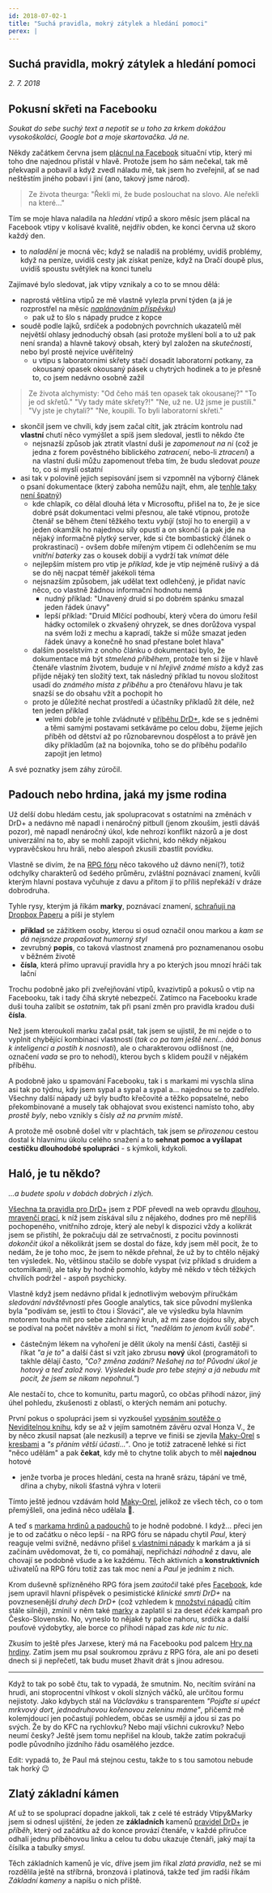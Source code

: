 ```yaml
---
id: 2018-07-02-1
title: "Suchá pravidla, mokrý zátylek a hledání pomoci"
perex: |
---
```


## Suchá pravidla, mokrý zátylek a hledání pomoci

*2. 7. 2018*

## Pokusní skřeti na Facebooku

*Soukat do sebe suchý text a nepotit se u toho za krkem dokážou vysokoškoláci, Google bot a moje skartovačka. Já ne.*

Někdy začátkem června jsem [plácnul na Facebook](https://www.facebook.com/drdplus.info/?trial=1) situační vtip, který mi toho dne najednou přistál v hlavě.
Protože jsem ho sám nečekal, tak mě překvapil a pobavil a když zvedl náladu mě, tak jsem ho zveřejnil, ať se nad neštěstím jiného pobaví i jiní (ano, takový jsme národ).
> Ze života theurga:
  "Řekli mi, že bude poslouchat na slovo. Ale neřekli na které..."
  
Tím se moje hlava naladila na *hledání vtipů* a skoro měsíc jsem plácal na Facebook vtipy v kolísavé kvalitě, nejdřív obden, ke konci června už skoro každý den.

- to *naladění* je mocná věc; když se naladíš na problémy, uvidíš problémy, když na peníze, uvidíš cesty jak získat peníze, když na Dračí doupě plus, uvidíš spoustu světýlek na konci tunelu 

Zajímavé bylo sledovat, jak vtipy vznikaly a co to se mnou dělá:

- naprostá většina vtipů ze mě vlastně vylezla první týden (a já je rozprostřel na měsíc [*naplánováním příspěvku*](https://www.facebook.com/help/389849807718635))
  - pak už to šlo s nápady prudce z kopce
- soudě podle lajků, srdíček a podobných povrchních ukazatelů měl největší ohlasy jednoduchý obsah (asi protože myšlení bolí a to už pak není sranda) a hlavně takový obsah, který byl založen na *skutečnosti*, nebo byl prostě nejvíce uvěřitelný
   - u vtipu s laboratorními skřety stačí dosadit laboratorní potkany, za okousaný opasek okousaný pásek u chytrých hodinek a to je přesně to, co jsem nedávno osobně zažil
> Ze života alchymisty:
  "Od čeho máš ten opasek tak okousanej?"
  "To je od skřetů."
  "Vy tady máte skřety?!"
  "Ne, už ne. Už jsme je pustili."
  "Vy jste je chytali?"
  "Ne, koupili. To byli laboratorní skřeti."

- skončil jsem ve chvíli, kdy jsem začal cítit, jak ztrácím kontrolu nad **vlastní** chutí něco vymýšlet a spíš jsem sledoval, jestli to někdo čte
  - nejsnazší způsob jak ztratit vlastní duši je *zapomenout na ni* (což je jedna z forem pověstného biblického *zatracení*, nebo-li *ztracení*) a na vlastní duši můžu zapomenout třeba tím, že budu sledovat *pouze* to, co si myslí ostatní
- asi tak v polovině jejich sepisování jsem si vzpomněl na výborný článek o psaní dokumentace (který zaboha nemůžu najít, ehm, ale [tenhle taky není špatný](https://medium.com/@episod/writing-great-documentation-44d90367115a))
    - kde chlapík, co dělal dlouhá léta v Microsoftu, přišel na to, že je sice dobré psát dokumentaci velmi přesnou, ale také vtipnou, protože čtenář se během čtení těžkého textu *vybíjí* (stojí ho to energii) a v jeden okamžik ho najednou síly opustí a on skončí (a pak jde na nějaký informačně plytký server, kde si čte bombastický článek o prokrastinaci) - ovšem dobře mířeným vtipem či odlehčením se mu *vnitřní baterky* zas o kousek dobijí a vydrží tak *vnímat* déle
    - nejlepším místem pro vtip je *příklad*, kde je vtip nejméně rušivý a dá se do něj nacpat téměř jakékoli téma
    - nejsnazším způsobem, jak udělat text odlehčený, je přidat navíc něco, co vlastně žádnou informační hodnotu nemá
      - nudný příklad: "Unavený druid si po dobrém spánku smazal jeden řádek únavy"
      - lepší příklad: "Druid Mlčící podhoubí, který včera do úmoru řešil hádky octomilek o zkvašený ohryzek, se dnes dorůžova vyspal na svém loži z mechu a kapradí, takže si může smazat jeden řádek únavy a konečně ho snad přestane bolet hlava"
    - dalším poselstvím z onoho článku o dokumentaci bylo, že dokumentace má být *stmelená příběhem*, protože ten si žije v hlavě čtenáře vlastním životem, buduje v ní *hřejivě známé místo* a když zas přijde nějaký ten složitý text, tak následný příklad tu novou složitost usadí do *známého místa z příběhu* a pro čtenářovu hlavu je tak snazší se do obsahu vžít a pochopit ho
     - proto je důležité nechat prostředí a účastníky příkladů žít déle, než ten jeden příklad
       - velmi dobře je tohle zvládnuté v [příběhu DrD+](https://pribeh.drdplus.info), kde se s jedněmi a těmi samými postavami setkáváme po celou dobu, žijeme jejich příběh od dětství až po různobarevnou dospělost a to právě jen díky příkladům (až na bojovníka, toho se do příběhu podařilo zapojit jen letmo)

A své poznatky jsem záhy zúročil.

## Padouch nebo hrdina, jaká my jsme rodina
Už delší dobu hledám cestu, jak spolupracovat s ostatními na změnách v DrD+ a nedávno mě napadl i nenáročný pitbull (jenom zkouším, jestli dáváš pozor), mě napadl nenáročný úkol, kde nehrozí konflikt názorů a je dost univerzální na to, aby se mohli zapojit všichni, kdo někdy nějakou vypravěčskou hru hráli, nebo alespoň zkusili zbastlit povídku.

Vlastně se divím, že na [RPG fóru](https://rpgforum.cz/forum/index.php) něco takového už dávno není(?), totiž odchylky charakterů od šedého průměru, zvláštní poznávací znamení, kvůli kterým hlavní postava vyčuhuje z davu a přitom jí to příliš nepřekáží v dráze dobrodruha.

Tyhle rysy, kterým já říkám **marky**, poznávací znamení, [schraňuji na Dropbox Paperu](https://paper.dropbox.com/doc/Marky-hrdinu-i-padouchu--AGnaQE~RAjhaasR4jR3VRwyoAQ-4WNOSwzOGzSDLguzneiHn) a píši je stylem
 
 - **příklad** se zážitkem osoby, kterou si osud označil onou markou a *kam se dá nejsnáze propašovat humorný styl*
 - zevrubný **popis**, co taková vlastnost znamená pro poznamenanou osobu v běžném životě
 - **čísla**, která přímo upravují pravidla hry a po kterých jsou mnozí hráči tak lační

Trochu podobně jako při zveřejňování vtipů, kvazivtipů a pokusů o vtip na Facebooku, tak i tady číhá skryté nebezpečí. Zatímco na Facebooku krade duši touha zalíbit se *ostatním*, tak při psaní změn pro pravidla kradou duši **čísla**.

Než jsem kteroukoli marku začal psát, tak jsem se ujistil, že mi nejde o to vyplnit chybějící kombinaci vlastností (*tak co pa tam ještě není... ááá bonus k inteligenci a postih k nosnosti*), ale o charakterovou odlišnost (ne, označení *vada* se pro to nehodí), kterou bych s klidem použil v nějakém příběhu.

A podobně jako u spamování Facebooku, tak i s markami mi vyschla slina asi tak po týdnu, kdy jsem sypal a sypal a sypal a... najednou se to zadřelo. Všechny další nápady už byly buďto křečovité a těžko popsatelné, nebo překombinované a musely tak obhajovat svou existenci namísto toho, aby *prostě byly*, nebo vznikly s čísly *až na prvním místě*.

A protože mě osobně došel vítr v plachtách, tak jsem se *přirozenou* cestou dostal k hlavnímu úkolu celého snažení a to **sehnat pomoc a vyšlapat cestičku dlouhodobé spolupráci** - s kýmkoli, kdykoli.

## Haló, je tu někdo?
*...a budete spolu v dobách dobrých i zlých.*

[Všechna ta pravidla pro DrD+](https://www.drdplus.info) jsem z PDF převedl na web opravdu [dlouhou, mravenčí prací](2018-02-09-na_webu_jsou_vsechna_pravidla_a_co_ted.md), k níž jsem získával sílu z nějakého, dodnes pro mě nepříliš pochopeného, vnitřního zdroje, který ale nebyl k dispozici vždy a kolikrát jsem se přistihl, že pokračuju dál ze setrvačnosti, z pocitu povinnosti *dokončit úkol* a několikrát jsem se dostal do fáze, kdy jsem měl pocit, že to nedám, že je toho moc, že jsem to někde přehnal, že už by to chtělo nějaký ten výsledek. No, většinou stačilo se dobře vyspat (viz příklad s druidem a octomilkami), ale taky by hodně pomohlo, kdyby mě někdo v těch těžkých chvílích podržel - aspoň psychicky.

Vlastně když jsem nedávno přidal k jednotlivým webovým příručkám *sledování návštěvnosti* přes Google analytics, tak sice původní myšlenka byla "podívám se, jestli to čtou i Slováci", ale ve výsledku byla hlavním motorem touha mít pro sebe záchranný kruh, až mi zase dojdou síly, abych se podíval na počet návštěv a mohl si říct, *"nedělám to jenom kvůli sobě"*.

- částečným lékem na vyhoření je dělit úkoly na menší části, častěji si říkat *"a je to"* a další část si vzít jako zbrusu **nový** úkol (programátoři to takhle dělají často, *"Co? změna zadání? Nešahej na to! Původní úkol je hotový a teď založ nový. Výsledek bude pro tebe stejný a já nebudu mít pocit, že jsem se nikam nepohnul."*)

Ale nestačí to, chce to komunitu, partu magorů, co občas přihodí názor, jiný úhel pohledu, zkušenosti z oblastí, o kterých nemám ani potuchy.  

První pokus o spolupráci jsem si vyzkoušel [vypsáním soutěže o Neviditelnou knihu](2018-02-16-vyskytla_se_nam_neviditelna_soutez.md), kdy se až v jejím samotném závěru ozval Honza V., že by něco zkusil napsat (ale nezkusil) a teprve ve finiši se zjevila [Maky-Orel](http://makyorel.blog.cz/) s [kresbami](https://www.facebook.com/pg/drdplus.info/photos/?tab=album&album_id=339898449855265) a *"s přáním větší účasti..."*.
Ono je totiž zatraceně lehké si říct "něco udělám" a pak **čekat**, kdy mě to chytne tolik abych to měl **najednou** hotové

- jenže tvorba je proces hledání, cesta na hraně srázu, tápání ve tmě, dřina a chyby, nikoli šťastná výhra v loterii

Tímto ještě jednou vzdávám hold [Maky-Orel](http://makyorel.blog.cz/), jelikož ze všech těch, co o tom přemýšleli, ona jediná něco udělala 👏.

A teď s [markama hrdinů a padouchů](https://paper.dropbox.com/doc/Marky-hrdinu-i-padouchu--AGnaQE~RAjhaasR4jR3VRwyoAQ-4WNOSwzOGzSDLguzneiHn) to je hodně podobné.
I když... přeci jen je to od začátku o něco lepší - na RPG fóru se nápadu chytil *Paul*, který reaguje velmi svižně, nedávno přišel [s vlastními nápady](https://rpgforum.cz/forum/viewtopic.php?f=238&t=14936#p537519) k markám a já si začínám uvědomovat, že ti, co pomáhají, nepřichází *náhodně* z davu, ale chovají se podobně všude a ke každému. Těch aktivních a **konstruktivních** uživatelů na RPG fóru totiž zas tak moc není a *Paul* je jedním z nich.

Krom duševně spřízněného RPG fóra jsem *zaútočil* také přes [Facebook](https://www.facebook.com/drdplus.info), kde jsem upravil hlavní příspěvek o pesimistické *klinické smrti DrD+* na povznesenější *druhý dech DrD+* (což vzhledem k [množství nápadů](https://trello.com/b/L64FNYj3/drdplusinfo) cítím stále silněji), zmínil v něm také [marky](https://paper.dropbox.com/doc/Marky-hrdinu-i-padouchu--AGnaQE~RAjhaasR4jR3VRwyoAQ-4WNOSwzOGzSDLguzneiHn) a zaplatil si za deset *éček* kampaň pro Česko-Slovensko.
No, vyneslo to nějaké ty palce nahoru, srdíčka a další pouťové výdobytky, ale borce co přihodí nápad zas *kde nic tu nic*.

Zkusím to ještě přes Jarxese, který má na Facebooku pod palcem [Hry na hrdiny](https://www.facebook.com/RPG.HnH/). Zatím jsem mu psal soukromou zprávu z RPG fóra, ale ani po deseti dnech si ji nepřečetl, tak budu muset žhavit drát s jinou adresou.

---

Když to tak po sobě čtu, tak to vypadá, že smutním. No, necítím svírání na hrudi, ani stoprocentní vlhkost v okolí slzných váčků, ale určitou formu nejistoty. Jako kdybych stál na *Václaváku* s transparentem *"Pojďte si upéct mrkvový dort, jednodruhovou kořenovou zeleninu máme"*, přičemž mě kolemjdoucí jen počastují pohledem, občas se usmějí a jdou si zas po svých. Že by do KFC na rychlovku? Nebo mají všichni cukrovku? Nebo neumí česky?
Ještě jsem tomu nepřišel na kloub, takže zatím pokračuji podle původního jízdního řádu osamělého jezdce.

Edit: vypadá to, že Paul má stejnou cestu, takže to s tou samotou nebude tak horký 😉

## Zlatý základní kámen
Ať už to se spoluprací dopadne jakkoli, tak z celé té estrády Vtipy&Marky jsem si odnesl ujištění, že jeden ze **základních** kamenů [pravidel DrD+](https://www.drdplus.info) je *příběh*, který od začátku až do konce provází čtenáře, v každé příručce odhalí jednu příběhovou linku a celou tu dobu ukazuje čtenáři, jaký mají ta čísílka a tabulky *smysl*.

Těch základních kamenů je víc, dříve jsem jim říkal *zlatá pravidla*, než se mi rozdělila ještě na stříbrná, bronzová i platinová, takže teď jim radši říkám *Základní kameny* a napíšu o nich příště.

